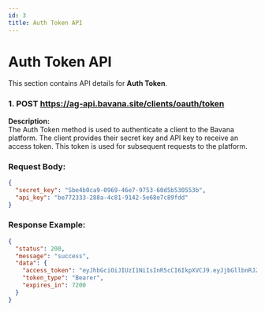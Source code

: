 ```yaml
---
id: 3
title: Auth Token API
---
```


# Auth Token API

This section contains API details for **Auth Token**.


### 1. POST https://ag-api.bavana.site/clients/oauth/token

**Description:**  
The Auth Token method is used to authenticate a client to the Bavana platform. The client provides their secret key and API key to receive an access token. This token is used for subsequent requests to the platform.

### Request Body:
```json
{
  "secret_key": "Sbe4b0ca9-0969-46e7-9753-60d5b530553b",
  "api_key": "be772333-288a-4c81-9142-5e68e7c89fdd"
}
```

### Response Example:
```json
{
  "status": 200,
  "message": "success",
  "data": {
    "access_token": "eyJhbGciOiJIUzI1NiIsInR5cCI6IkpXVCJ9.eyJjbGllbnRJZCI6MTA4MTkwMzMsImlhdCI6MTc0MDI5NjUwOCwiZXhwIjoxNzQwMzM5NzA4fQ.ubfQ6f7fG65KzJK9WhdyK4w6IJISYyb44sljQhNowT4",
    "token_type": "Bearer",
    "expires_in": 7200
  }
}
```
